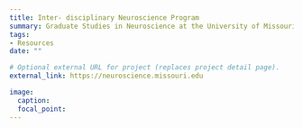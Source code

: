 ```yaml
---
title: Inter- disciplinary Neuroscience Program
summary: Graduate Studies in Neuroscience at the University of Missouri
tags:
- Resources
date: ""

# Optional external URL for project (replaces project detail page).
external_link: https://neuroscience.missouri.edu

image:
  caption: 
  focal_point: 
---
```

